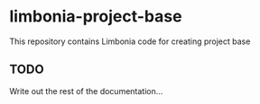 # limbonia-project-base
This repository contains Limbonia code for creating project base

## TODO
Write out the rest of the documentation...
